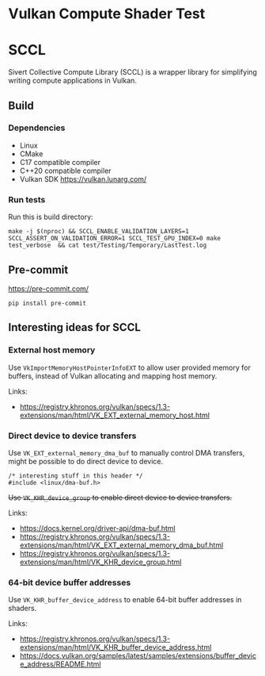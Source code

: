 # Vulkan Compute Shader Test

# SCCL
Sivert Collective Compute Library (SCCL) is a wrapper library for simplifying writing compute applications in Vulkan.

## Build

### Dependencies
* Linux
* CMake
* C17 compatible compiler
* C++20 compatible compiler
* Vulkan SDK https://vulkan.lunarg.com/

### Run tests
Run this is build directory:
```
make -j $(nproc) && SCCL_ENABLE_VALIDATION_LAYERS=1 SCCL_ASSERT_ON_VALIDATION_ERROR=1 SCCL_TEST_GPU_INDEX=0 make test_verbose  && cat test/Testing/Temporary/LastTest.log 
```

## Pre-commit
https://pre-commit.com/
```
pip install pre-commit
```

## Interesting ideas for SCCL

### External host memory

Use `VkImportMemoryHostPointerInfoEXT` to allow user provided memory for buffers, instead of Vulkan allocating and mapping host memory.

Links:
* https://registry.khronos.org/vulkan/specs/1.3-extensions/man/html/VK_EXT_external_memory_host.html

### Direct device to device transfers

Use `VK_EXT_external_memory_dma_buf` to manually control DMA transfers, might be possible to do direct device to device.

```
/* interesting stuff in this header */
#include <linux/dma-buf.h>
```

~~Use `VK_KHR_device_group` to enable direct device to device transfers.~~

Links:
* https://docs.kernel.org/driver-api/dma-buf.html
* https://registry.khronos.org/vulkan/specs/1.3-extensions/man/html/VK_EXT_external_memory_dma_buf.html
* https://registry.khronos.org/vulkan/specs/1.3-extensions/man/html/VK_KHR_device_group.html

### 64-bit device buffer addresses

Use `VK_KHR_buffer_device_address` to enable 64-bit buffer addresses in shaders. 

Links:
* https://registry.khronos.org/vulkan/specs/1.3-extensions/man/html/VK_KHR_buffer_device_address.html
* https://docs.vulkan.org/samples/latest/samples/extensions/buffer_device_address/README.html
